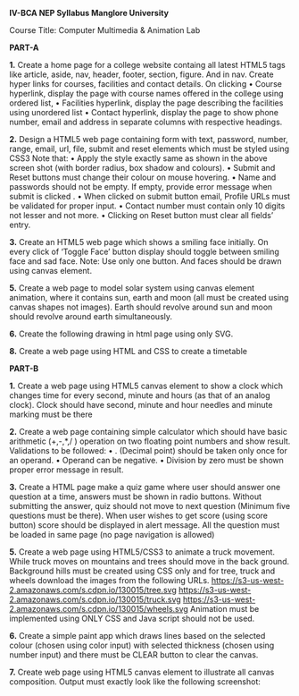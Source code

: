 **IV-BCA  NEP Syllabus Manglore University**

Course Title: Computer Multimedia & Animation Lab

**PART-A**


**1.** Create a home page for a college website containg all latest HTML5 tags like article, aside, nav, header, footer, section, figure. And in nav. Create hyper links for courses, facilities and contact details. On clicking 
• Course hyperlink, display the page with course names offered in the college using ordered list,
• Facilities hyperlink, display the page describing the facilities using unordered list
• Contact hyperlink, display the page to show phone number, email and address in separate columns with respective headings.

**2.** Design a HTML5 web page containing form with text, password, number, range, email, url, file, submit and reset elements which must be styled using CSS3 
Note that:
• Apply the style exactly same as shown in the above screen shot (with border radius, box shadow and colours).
• Submit and Reset buttons must change their colour on mouse hovering.
• Name and passwords should not be empty. If empty, provide error message when submit is clicked .
• When clicked on submit button email, Profile URLs must be validated for proper input.
• Contact number must contain only 10 digits not lesser and not more.
• Clicking on Reset button must clear all fields’ entry.

**3.** Create an HTML5 web page which shows a smiling face initially. On every click of ‘Toggle Face’ button display should toggle between smiling face and sad face. Note: Use only one button. And faces should be drawn using canvas element. 

**5.** Create a web page to model solar system using canvas element animation, where it contains sun, earth and moon (all must be created using canvas shapes not images). Earth should revolve around sun and moon should revolve around earth simultaneously. 

**6.** Create the following drawing in html page using only SVG.

**8.** Create a web page using HTML and CSS to create a timetable 



**PART-B**


**1.**  Create a web page using HTML5 canvas element to show a clock which changes time for every second, minute and hours (as that of an analog clock). Clock should have second, minute and hour needles and minute marking must be there 

**2.** Create a web page containing simple calculator which should have basic arithmetic (+,-,*,/ ) operation on two floating point numbers and show result.
Validations to be followed:
• . (Decimal point) should be taken only once for an operand.
• Operand can be negative.
• Division by zero must be shown proper error message in result.

**3.** Create a HTML page make a quiz game where user should answer one question at a time, answers must be shown in radio buttons. Without submitting the answer, quiz should not move to next question (Minimum five questions must be there). When user wishes to get score (using score button) score should be displayed in alert message. All the question must be loaded in same page (no page navigation is allowed) 

**5.** Create a web page using HTML5/CSS3 to animate a truck movement. While truck moves on mountains and trees should move in the back ground. 
Background hills must be created using CSS only and for tree, truck and wheels download the images from the following URLs.
https://s3-us-west-2.amazonaws.com/s.cdpn.io/130015/tree.svg
https://s3-us-west-2.amazonaws.com/s.cdpn.io/130015/truck.svg
https://s3-us-west-2.amazonaws.com/s.cdpn.io/130015/wheels.svg
Animation must be implemented using ONLY CSS and Java script should not be used.
  
**6.** Create a simple paint app which draws lines based on the selected colour (chosen using color input) with selected thickness (chosen using number input) and there must be CLEAR button to clear the canvas. 
  
**7.** Create web page using HTML5 canvas element to illustrate all canvas composition. Output must exactly look like the following screenshot:
